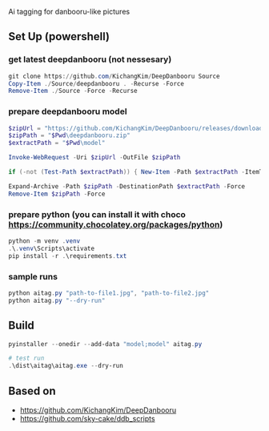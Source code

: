 Ai tagging for danbooru-like pictures

## Set Up (powershell)

### get latest deepdanbooru (not nessesary)
```powershell
git clone https://github.com/KichangKim/DeepDanbooru Source
Copy-Item ./Source/deepdanbooru . -Recurse -Force
Remove-Item ./Source -Force -Recurse
```

### prepare deepdanbooru model
```powershell
$zipUrl = "https://github.com/KichangKim/DeepDanbooru/releases/download/v3-20211112-sgd-e28/deepdanbooru-v3-20211112-sgd-e28.zip"
$zipPath = "$Pwd\deepdanbooru.zip"
$extractPath = "$Pwd\model"

Invoke-WebRequest -Uri $zipUrl -OutFile $zipPath

if (-not (Test-Path $extractPath)) { New-Item -Path $extractPath -ItemType Directory }

Expand-Archive -Path $zipPath -DestinationPath $extractPath -Force
Remove-Item $zipPath -Force
```

### prepare python (you can install it with choco https://community.chocolatey.org/packages/python)
```powershell
python -m venv .venv
.\.venv\Scripts\activate
pip install -r .\requirements.txt
```

### sample runs
```powershell
python aitag.py "path-to-file1.jpg", "path-to-file2.jpg"
python aitag.py "--dry-run"
```

## Build
```powershell
pyinstaller --onedir --add-data "model;model" aitag.py
```

```powershell
# test run
.\dist\aitag\aitag.exe --dry-run
```

## Based on
* https://github.com/KichangKim/DeepDanbooru
* https://github.com/sky-cake/ddb_scripts